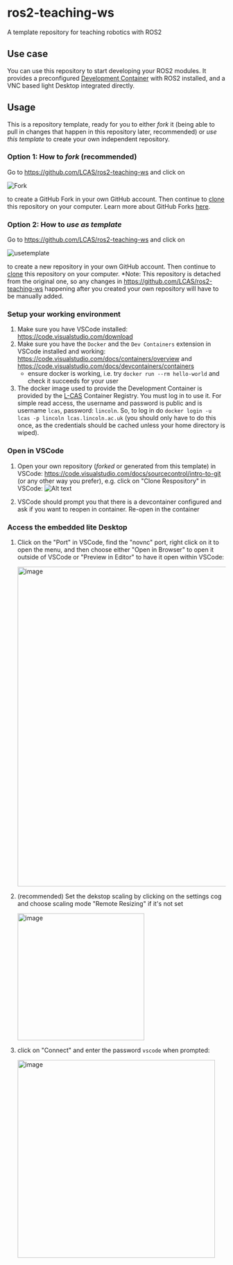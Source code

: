 # ros2-teaching-ws
A template repository for teaching robotics with ROS2

## Use case

You can use this repository to start developing your ROS2 modules. It provides a preconfigured [Development Container](https://containers.dev/) with ROS2 installed, and a VNC based light Desktop integrated directly.

## Usage

This is a repository template, ready for you to either *fork* it (being able to pull in changes that happen in this repository later, recommended) or *use this template* to create your own independent repository.

### Option 1: How to *fork* (recommended)

Go to https://github.com/LCAS/ros2-teaching-ws and click on 

![Fork](.assets/fork.png) 

to create a GitHub Fork in your own GitHub account. Then continue to [clone](https://docs.github.com/en/repositories/creating-and-managing-repositories/cloning-a-repository) this repository on your computer. Learn more about GitHub Forks [here](https://docs.github.com/en/pull-requests/collaborating-with-pull-requests/working-with-forks/fork-a-repo).

### Option 2: How to *use as template*

Go to https://github.com/LCAS/ros2-teaching-ws and click on 

![usetemplate](.assets/usetemplate.png)

to create a new repository in your own GitHub account. Then continue to [clone](https://docs.github.com/en/repositories/creating-and-managing-repositories/cloning-a-repository) this repository on your computer. *Note: This repository is detached from the original one, so any changes in https://github.com/LCAS/ros2-teaching-ws happening after you created your own repository will have to be manually added.


### Setup your working environment

1. Make sure you have VSCode installed: https://code.visualstudio.com/download
2. Make sure you have the `Docker` and the `Dev Containers` extension in VSCode installed and working: https://code.visualstudio.com/docs/containers/overview and https://code.visualstudio.com/docs/devcontainers/containers
    * ensure docker is working, i.e. try `docker run --rm hello-world` and check it succeeds for your user
3. The docker image used to provide the Development Container is provided by the [L-CAS](https://lcas.lincoln.ac.uk) Container Registry. You must log in to use it. For simple read access, the username and password is public and is username `lcas`, password: `lincoln`. So, to log in do `docker login -u lcas -p lincoln lcas.lincoln.ac.uk` (you should only have to do this once, as the credentials should be cached unless your home directory is wiped).

### Open in VSCode

1. Open your own repository (*forked* or generated from this template) in VSCode: https://code.visualstudio.com/docs/sourcecontrol/intro-to-git (or any other way you prefer), e.g. click on "Clone Respository" in VSCode:
    ![Alt text](.assets/clone.png)

2. VSCode should prompt you that there is a devcontainer configured and ask if you want to reopen in container. Re-open in the container

### Access the embedded lite Desktop

1. Click on the "Port" in VSCode, find the "novnc" port, right click on it to open the menu, and then choose either "Open in Browser" to open it outside of VSCode or "Preview in Editor" to have it open within VSCode:

   <img width="735" alt="image" src="https://github.com/LCAS/ros2-teaching-ws/assets/1153084/2b0bdfa9-07ea-4238-a0b9-dd2dc8f4c111">

2. (recommended) Set the dekstop scaling by clicking on the settings cog and choose scaling mode "Remote Resizing" if it's not set

   <img width="292" alt="image" src="https://github.com/LCAS/ros2-teaching-ws/assets/1153084/2d9bc88e-7319-4723-968a-0aa08db026ef">

3. click on "Connect" and enter the password `vscode` when prompted:

   <img width="455" alt="image" src="https://github.com/LCAS/ros2-teaching-ws/assets/1153084/ddc224eb-5980-4d9a-994e-b05aa1e9fc1d">


